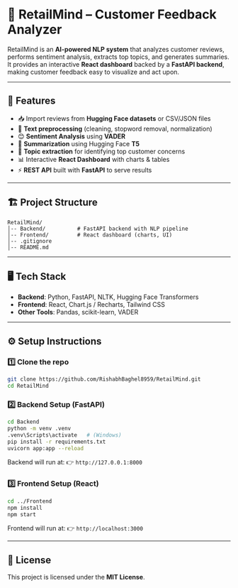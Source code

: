 # 🛒 RetailMind – Customer Feedback Analyzer

RetailMind is an **AI-powered NLP system** that analyzes customer reviews, performs sentiment analysis, extracts top topics, and generates summaries.  
It provides an interactive **React dashboard** backed by a **FastAPI backend**, making customer feedback easy to visualize and act upon.  

---

## 🚀 Features
- 📥 Import reviews from **Hugging Face datasets** or CSV/JSON files  
- 🧹 **Text preprocessing** (cleaning, stopword removal, normalization)  
- 😊 **Sentiment Analysis** using **VADER**  
- 📝 **Summarization** using Hugging Face **T5**  
- 🔑 **Topic extraction** for identifying top customer concerns  
- 📊 Interactive **React Dashboard** with charts & tables  
- ⚡ **REST API** built with **FastAPI** to serve results  

---

## 🏗️ Project Structure
```
RetailMind/
│-- Backend/          # FastAPI backend with NLP pipeline
│-- Frontend/         # React dashboard (charts, UI)
│-- .gitignore
│-- README.md
```

---

## 🖥️ Tech Stack
- **Backend**: Python, FastAPI, NLTK, Hugging Face Transformers  
- **Frontend**: React, Chart.js / Recharts, Tailwind CSS  
- **Other Tools**: Pandas, scikit-learn, VADER  

---

## ⚙️ Setup Instructions

### 1️⃣ Clone the repo
```bash
git clone https://github.com/RishabhBaghel8959/RetailMind.git
cd RetailMind
```

### 2️⃣ Backend Setup (FastAPI)
```bash
cd Backend
python -m venv .venv
.venv\Scripts\activate   # (Windows)
pip install -r requirements.txt
uvicorn app:app --reload
```
Backend will run at: 👉 `http://127.0.0.1:8000`

### 3️⃣ Frontend Setup (React)
```bash
cd ../Frontend
npm install
npm start
```
Frontend will run at: 👉 `http://localhost:3000`


---

## 📜 License
This project is licensed under the **MIT License**.  
